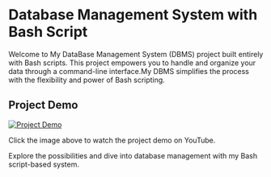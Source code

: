 # Database Management System with Bash Script

Welcome to My DataBase Management System (DBMS) project built entirely with Bash scripts. This project empowers you to handle and organize your data through a command-line interface.My DBMS simplifies the process with the flexibility and power of Bash scripting.

## Project Demo

[![Project Demo](https://img.youtube.com/vi/YOUR_VIDEO_ID/0.jpg)](https://www.youtube.com/watch?v=R4PLWrdbOM4)

Click the image above to watch the project demo on YouTube.

Explore the possibilities and dive into database management with my Bash script-based system.
